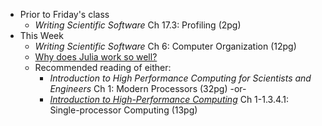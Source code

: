 <!-- 
- Prior to Wednesday's class
   + [Submit Project Proposal](/project/#project_proposal_due_project_proposal_due)
-->
- Prior to Friday's class
   + _Writing Scientific Software_ Ch 17.3: Profiling (2pg)
- This Week
   + _Writing Scientific Software_ Ch 6: Computer Organization (12pg)
   + [Why does Julia work so well?](http://ucidatascienceinitiative.github.io/IntroToJulia/Html/WhyJulia)
   + Recommended reading of either:
      + _Introduction to High Performance Computing for Scientists and Engineers_ Ch 1: Modern Processors (32pg) -or-
      + [_Introduction to High-Performance Computing_](http://dx.doi.org/10.5281/zenodo.49897) Ch 1-1.3.4.1: Single-processor Computing (13pg)

<!--     + Submit [Lab 3](labs/lab3/) -->
